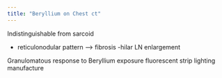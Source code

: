 ```yaml
---
title: "Beryllium on Chest ct"
---
```

Indistinguishable from sarcoid
- reticulonodular pattern --&gt; fibrosis
-hilar LN enlargement

Granulomatous response to Beryllium exposure
fluorescent strip lighting manufacture

